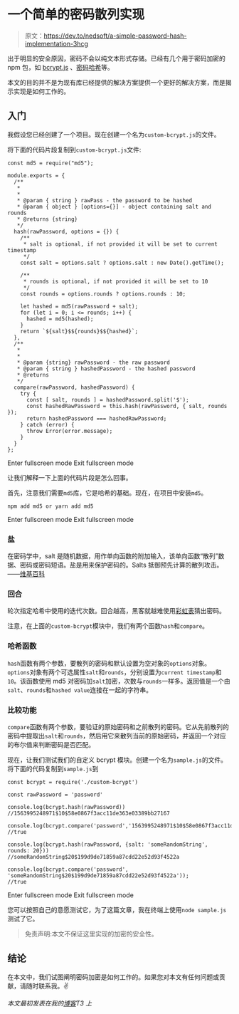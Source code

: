# 一个简单的密码散列实现

> 原文：<https://dev.to/nedsoft/a-simple-password-hash-implementation-3hcg>

出于明显的安全原因，密码不会以纯文本形式存储。已经有几个用于密码加密的 npm 包，如 [bcrypt.js](https://www.npmjs.com/package/bcrypt) 、[密码哈希](https://www.npmjs.com/package/password-hash)等。

本文的目的并不是为现有库已经提供的解决方案提供一个更好的解决方案，而是揭示实现是如何工作的。

## 入门

我假设您已经创建了一个项目。现在创建一个名为`custom-bcrypt.js`的文件。

将下面的代码片段复制到`custom-bcrypt.js`文件:

```
const md5 = require("md5");

module.exports = {
  /**
   *
   *
   * @param { string } rawPass - the password to be hashed
   * @param { object } [options={}] - object containing salt and rounds
   * @returns {string} 
   */
  hash(rawPassword, options = {}) {
    /**
     * salt is optional, if not provided it will be set to current timestamp
     */
    const salt = options.salt ? options.salt : new Date().getTime();

    /**
     * rounds is optional, if not provided it will be set to 10
     */
    const rounds = options.rounds ? options.rounds : 10;

    let hashed = md5(rawPassword + salt);
    for (let i = 0; i <= rounds; i++) {
      hashed = md5(hashed);
    }
    return `${salt}$${rounds}$${hashed}`;
  },
  /**
   *
   *
   * @param {string} rawPassword - the raw password
   * @param { string } hashedPassword - the hashed password
   * @returns
   */
  compare(rawPassword, hashedPassword) {
    try {
      const [ salt, rounds ] = hashedPassword.split('$');
      const hashedRawPassword = this.hash(rawPassword, { salt, rounds });
      return hashedPassword === hashedRawPassword;
    } catch (error) {
      throw Error(error.message);
    }
  }
}; 
```

Enter fullscreen mode Exit fullscreen mode

让我们解释一下上面的代码片段是怎么回事。

首先，注意我们需要`md5`库，它是哈希的基础。现在，在项目中安装`md5`。

```
npm add md5 or yarn add md5 
```

Enter fullscreen mode Exit fullscreen mode

### 盐

在密码学中，salt 是随机数据，用作单向函数的附加输入，该单向函数“散列”数据、密码或密码短语。盐是用来保护密码的。Salts 抵御预先计算的散列攻击。——[维基百科](https://en.wikipedia.org/wiki/Salt_(cryptography))

### 回合

轮次指定哈希中使用的迭代次数。回合越高，黑客就越难使用[彩虹表](https://whatis.techtarget.com/definition/rainbow-table)猜出密码。

注意，在上面的`custom-bcrypt`模块中，我们有两个函数`hash`和`compare`。

### 哈希函数

`hash`函数有两个参数，要散列的密码和默认设置为空对象的`options`对象。`options`对象有两个可选属性`salt`和`rounds`，分别设置为`current timestamp`和`10`。该函数使用 md5 对密码加`salt`加密，次数与`rounds`一样多。返回值是一个由`salt`、`rounds`和`hashed value`连接在一起的字符串。

### 比较功能

`compare`函数有两个参数，要验证的原始密码和之前散列的密码。它从先前散列的密码中提取出`salt`和`rounds`，然后用它来散列当前的原始密码，并返回一个对应的布尔值来判断密码是否匹配。

现在，让我们测试我们的自定义 bcrypt 模块。创建一个名为`sample.js`的文件。
将下面的代码复制到`sample.js`到

```
const bcrypt = require('./custom-bcrypt')

const rawPassword = 'password'

console.log(bcrypt.hash(rawPassword))
//1563995248971$10$58e0867f3acc11de363e03389bb27167

console.log(bcrypt.compare('password','1563995248971$10$58e0867f3acc11de363e03389bb27167'));
//true

console.log(bcrypt.hash(rawPassword, {salt: 'someRandomString', rounds: 20}))
//someRandomString$20$199d9de71859a87cdd22e52d93f4522a

console.log(bcrypt.compare('password', 'someRandomString$20$199d9de71859a87cdd22e52d93f4522a'));
//true 
```

Enter fullscreen mode Exit fullscreen mode

您可以按照自己的意愿测试它，为了这篇文章，我在终端上使用`node sample.js`测试了它。

> 免责声明:本文不保证这里实现的加密的安全性。

## 结论

在本文中，我们试图阐明密码加密是如何工作的。如果您对本文有任何问题或贡献，请随时联系我。✌️

*本文最初发表在我的[博客](https://www.oriechinedu.com/posts/simple-password-hash-implementation/)T3 上*